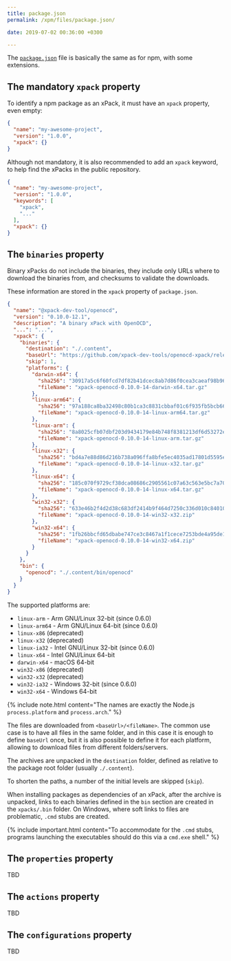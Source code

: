 ```yaml
---
title: package.json
permalink: /xpm/files/package.json/

date: 2019-07-02 00:36:00 +0300

---
```


The [`package.json`](https://docs.npmjs.com/files/package.json) file is
basically the same as for npm, with some
extensions.

## The mandatory `xpack` property

To identify a npm package as an xPack, it must have an `xpack`
property, even empty:

```json
{
  "name": "my-awesome-project",
  "version": "1.0.0",
  "xpack": {}
}
```

Although not mandatory, it is also recommended to add an `xpack` keyword,
to help find the xPacks in the public repository.

```json
{
  "name": "my-awesome-project",
  "version": "1.0.0",
  "keywords": [
    "xpack",
    "..."
  ],
  "xpack": {}
}
```

## The `binaries` property

Binary xPacks do not include the binaries, they include only URLs where
to download the binaries from, and checksums to validate the downloads.

These information are stored in the `xpack` property of `package.json`.

```json
{
  "name": "@xpack-dev-tool/openocd",
  "version": "0.10.0-12.1",
  "description": "A binary xPack with OpenOCD",
  "...": "...",
  "xpack": {
    "binaries": {
      "destination": "./.content",
      "baseUrl": "https://github.com/xpack-dev-tools/openocd-xpack/releases/download/v0.10.0-14",
      "skip": 1,
      "platforms": {
        "darwin-x64": {
          "sha256": "30917a5c6f60fcd7df82b41dcec8ab7d86f0cea3caeaf98b965b901c10a60b39",
          "fileName": "xpack-openocd-0.10.0-14-darwin-x64.tar.gz"
        },
        "linux-arm64": {
          "sha256": "97a188ca8ba32498c80b1ca3c8831cbbaf01c6f935fb5bcb66144f1fbd432106",
          "fileName": "xpack-openocd-0.10.0-14-linux-arm64.tar.gz"
        },
        "linux-arm": {
          "sha256": "8a8025cfb07dbf203d9434179e84b748f8381213df6d53272e5c580fbe113896",
          "fileName": "xpack-openocd-0.10.0-14-linux-arm.tar.gz"
        },
        "linux-x32": {
          "sha256": "bd4a7e88d86d216b738a096ffa8bfe5ec4035ad17801d5595e45779363ff5974",
          "fileName": "xpack-openocd-0.10.0-14-linux-x32.tar.gz"
        },
        "linux-x64": {
          "sha256": "185c070f9729cf38dca08686c2905561c07a63c563e5bc7a70e045f2a1865c11",
          "fileName": "xpack-openocd-0.10.0-14-linux-x64.tar.gz"
        },
        "win32-x32": {
          "sha256": "633e46b2f4d2d38c683df2414b9f464d7250c336d010c84010bbaff9d3d29c7c",
          "fileName": "xpack-openocd-0.10.0-14-win32-x32.zip"
        },
        "win32-x64": {
          "sha256": "1fb26bbcfd65dbabe747ce3c8467a1f1cece7253bde4a95de13c2267d422ed8b",
          "fileName": "xpack-openocd-0.10.0-14-win32-x64.zip"
        }
      }
    },
    "bin": {
      "openocd": "./.content/bin/openocd"
    }
  }
}
```

The supported platforms are:

- `linux-arm` - Arm GNU/Linux 32-bit (since 0.6.0)
- `linux-arm64` - Arm GNU/Linux 64-bit (since 0.6.0)
- `linux-x86` (deprecated)
- `linux-x32` (deprecated)
- `linux-ia32` - Intel GNU/Linux 32-bit (since 0.6.0)
- `linux-x64` - Intel GNU/Linux 64-bit
- `darwin-x64` - macOS 64-bit
- `win32-x86` (deprecated)
- `win32-x32` (deprecated)
- `win32-ia32` - Windows 32-bit (since 0.6.0)
- `win32-x64` - Windows 64-bit

{% include note.html content="The names are exactly the Node.js
`process.platform` and `process.arch`." %}

The files are downloaded from `<baseUrl>/<fileName>`. The common
use case is to have all files in the same folder, and in this case it is
enough to define `baseUrl` once, but it is also possible to define it
for each platform, allowing to download files from different folders/servers.

The archives are unpacked in the `destination` folder, defined as relative
to the package root folder (usually `./.content`).

To shorten the paths, a number of the initial levels are skipped (`skip`).

When installing packages as dependencies of an xPack,
after the archive is unpacked, links to each binaries defined
in the `bin` section are created in the `xpacks/.bin` folder.
On Windows, where soft links to files are problematic, `.cmd`
stubs are created.

{% include important.html content="To accommodate for the `.cmd` stubs,
programs launching the executables should do this via a `cmd.exe` shell." %}

## The `properties` property

TBD

## The `actions` property

TBD

## The `configurations` property

TBD
